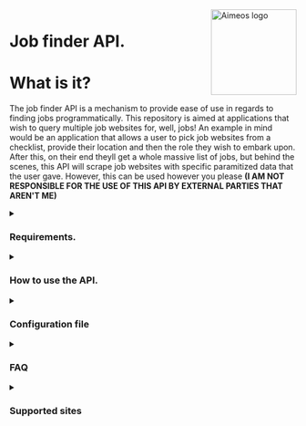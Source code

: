 <a href=https://github.com/Barnold8>
<img src="https://avatars.githubusercontent.com/u/55092542?v=4" alt="Aimeos logo" title="Aimeos" align="right" height="150"/>
</a>

# Job finder API.

# What is it?

The job finder API is a mechanism to provide ease of use in regards to finding jobs programmatically. This repository is aimed at applications that wish to query multiple job websites for, well, jobs! An example in mind would be an application that allows a user to pick job websites from a checklist, provide their location and then the role they wish to embark upon. After this, on their end theyll get a whole massive list of jobs, but behind the scenes, this API will scrape job websites with specific paramitized data that the user gave. However, this can be used however you please **(I AM NOT RESPONSIBLE FOR THE USE OF THIS API BY EXTERNAL PARTIES THAT AREN'T ME)**

<details>
<summary><h3>Requirements.</h3></summary>

```
  Python 3.10.8
  Selenium 4.10.0 - Used to scrape websites for data
  undetected-chromedriver 3.5.2 - Used to get past basic cloudflare bot protection
  Flask 2.2.2 - Used to facilitate API
  Flask-RESTful 0.3.10 - Used to help make API RESTful
```
> Using  pip install -r requirements.txt will fix any dependency issues

</details>

<details>
<summary><h3>How to use the API.</h3></summary>

  This API has **one** endpoint due to its simple nature. This endpoint is called **_Job_**. This endpoint takes a job website name as the URI and three variables.
  The three variables are as follows:
  
  * where: Location of the user, used to find jobs close to them
  * what: The desired job role of the user, used to find jobs relating to their desired job role
  * pages: The amount of jobs that are parsed from the given site

  By default, these variables are required. However, even though it is not recommended, these variables can become optional if you set the corresponding booleans to false in the configuration file provided. To see more information on this see [Configuration file](#config)

  If the API returns an empty array, it means that the request went through to the job site, but no results were returned by it.

  **IMPORTANT: when sending a request to the api there must be an empty JSON body in there. I don't know why this is a thing, but it seems its the only way to make Flask RESTful happy**
  <details>
    
  <summary><h4> GET requests </h4></summary>
  
  > A sample request would look like:
  > > GET http://127.0.0.1:8000/Job/indeed?what=care&where=London&pages=1

  > If you want to try sending a request with curl, the request will look like 
  > > curl -X GET -H "Content-Type: application/json" -d "{}" "127.0.0.1:8000/Job/indeed?what="Software"&where="London"&pages=2"
  > > > Note: the host and port will be different depending on what is stored in settings.json. 
        The content type being application/json as well as having -d "{}" in there is just so flask RESTful can read the request.
  <details>
  <summary><h4>Sample response <b>(Not real data)</b></h4></summary>

  ```json
  {
      "Job data": [
          {
              "name": "Johns care institute",
              "company": "JCI",
              "location": "Fake west st",
              "link": "https://cataas.com/cat/says/hello%20world!"
          },
          {
              "name": "Veterinary Receptionist",
              "company": "Vets R us",
              "location": "Northampton silly billy st",
              "link": "https://genrandom.com/cats/"
          }
      ]
  }
```
</details>

</details>
</details>


<details>
<summary name="config"><h3> Configuration file </h3></summary>

  The configuration file allows customisation of the API and the website parser to meet the needs of your application. 
  The config.json file looks like and can be found [here](https://github.com/Barnold8/JobFinderAPI/blob/main/config/settings.json)
```json
{
    "sites":{
        
        "indeed":{
            "tab_title" : "indeed" 
        },
        
        "totaljobs":{
            "tab_title" : "vacancies"
        }
        
    },
    "API":{
        
        "host": "0.0.0.0",
        "port": 8000,
        "job_name_required": true,
        "user_location_required": true,
        "page_amount_required": true,
        "debug_mode": true
        

    }
}
```

<details>
<summary><h4> The sites section </h4></summary>

The **sites** section relates to classes.py. Each job website that is supported will require a **tab title**. A tab title is the title you see within the tab. The tab titles in the settings file are a substring, the substring pertaining to the website is what can be expected within the tab title on a successful query. This is used to ensure that the website has fully loaded before data is scraped off of the page.

</details>

<details>
<summary><h4> The API section </h4></summary>

The **API** section relates to the configurations that can be made for the API. These are basic things like the host or port. On top of this, there are a set of booleans that can be true or false. By default they are all true (this is recommended,except debug mode which shouldn't be on in production environments). The booleans work as follows

* job_name_required - Job endpoint requires the variable "what" to be filled in
* user_location_required - Job endpoint requires the variable "where" to be filled in
* page_amount_required - Job endpoint requires the variable "pages" to be filled in
* debug_mode - Allows for debug output in the console for the API server
</details>

</details>

</details>


<details>
<summary><h3> FAQ </h3></summary>

#### Why does the API sometimes have response times around 5s and sometimes 17?

> The unfortunate truth is cloudflare. Web scraping can still be picked up by cloud flare and may subvert traffic for a few seconds. It may even be possible that the website being scraped has been updated and the web scraper can't get past the anti bot mechanisms, thus the way of life.

#### Why does the API sometimes have response times around 5s and sometimes 17?

</details>


</details>

<details>
<summary><h3> Supported sites </h3></summary>

* [Indeed.com](https://indeed.com/)
* [TotalJobs](https://www.totaljobs.com/)

</details>



